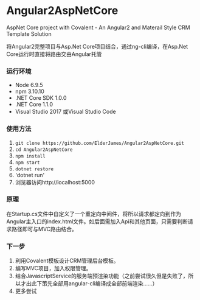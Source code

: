 # Angular2AspNetCore
AspNet Core project with Covalent - An Angular2 and Materail Style CRM Template Solution

将Angular2完整项目与Asp.Net Core项目结合，通过ng-cli编译，在Asp.Net Core运行时直接将路由交由Angular托管

### 运行环境
- Node 6.9.5
- npm 3.10.10
- .NET Core SDK 1.0.0
- .NET Core 1.1.0
- Visual Studio 2017 或Visual Studio Code

### 使用方法

1. `git clone https://github.com/ElderJames/Angular2AspNetCore.git`
2. `cd Angular2AspNetCore`
3. `npm install`
4. `npm start`
5. `dotnet restore`
6. 'dotnet run'
7. 浏览器访问http://localhost:5000

### 原理

在Startup.cs文件中自定义了一个重定向中间件，将所以请求都定向到作为Angular主入口的index.html文件。如后面需加入Api和其他页面，只需要判断请求路径即可与MVC路由结合。

### 下一步

1. 利用Covalent模板设计CRM管理后台模板。
2. 编写MVC项目，加入权限管理。
3. 结合JavascriptService的服务端预渲染功能（之前尝试很久但是失败了，所以才出此下策先全部用angular-cli编译成全部前端渲染……）
4. 更多尝试
